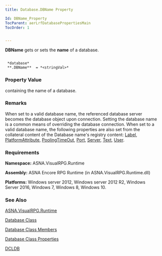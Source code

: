 ```yaml
---
title: Database.DBName Property

Id: DBName_Property
TocParent: aerLrfDatabasePropertiesMain
TocOrder: 1


---
```


**DBName** gets or sets the **name** of a database. 

```

 *database* 
 **.DBName**  = *<stringVal>* 
```

### Property Value

***<stringVal>***  containing the name of a
                database. 

### Remarks

When set to a valid database name, the referenced database server becomes the
                database object upon connection. Setting the database name is a common means of
                overriding the database connection.  When set to a valid database name,
                the following properties are also set from the collateral content of the
                Database name's registry content: [Label](Label_Property.html), [PlatformAttribute](PlatformAttribute_Property.html), [PoolingTimeOut](PoolingTimeOutProperty.html),
                [Port](Port_Property.html), [Server](Server_Property.html), [Text](TextProperty.html), [User](User_Property.html). 

### Requirements
**Namespace:** ASNA.VisualRPG.Runtime 

**Assembly:** ASNA Encore RPG Runtime (in ASNA.VisualRPG.Runtime.dll) 

**Platforms:** Windows server 2012, Windows server 2012 R2, Windows Server 2016, Windows 7, Windows 8, Windows 10. 

### See Also
[ASNA.VisualRPG.Runtime](ecrLrfRuntimeNamespace.html)

[Database Class](ecrLrfDatabaseClass.html)

[Database Class Members](ecrLrfDatabaseMembers.html)

[Database Class Properties](ecrLrfDatabasePropertiesMain.html)

[DCLDB](DCLDB.html) 
